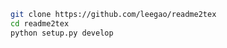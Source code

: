 
```bash
git clone https://github.com/leegao/readme2tex
cd readme2tex
python setup.py develop
```

<p align="center"><img src="svgs/ecc93e93794148c216d9fa0554944081.svg?invergfgft_in_darkmode" align=middle width=8.656692pt height=7.051176pt/></p>

